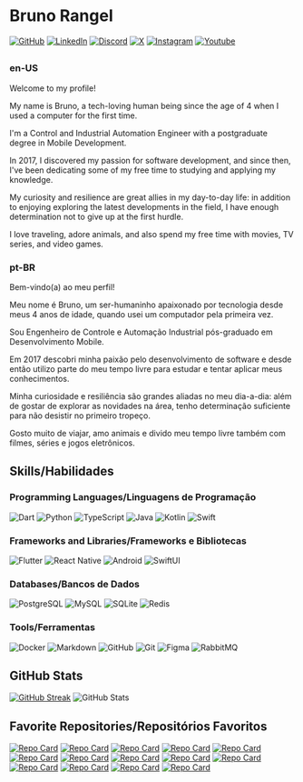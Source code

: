 # Bruno Rangel

[![GitHub](https://img.shields.io/badge/bmsrangel-100000?style=for-the-badge&logo=github&logoColor=white)](https://www.github.com/bmsrangel/)
[![LinkedIn](https://img.shields.io/badge/Bruno_Rangel-0077B5?style=for-the-badge&logo=linkedin&logoColor=white)](https://www.linkedin.com/in/bruno-machado-da-silva-rangel/)
[![Discord](https://img.shields.io/badge/bmsrangel-7289DA?style=for-the-badge&logo=discord&logoColor=white)](https://www.discordapp.com/users/bmsrangel/)
[![X](https://img.shields.io/badge/bmsrangel-000?style=for-the-badge&logo=x)](https://twitter.com/bmsrangel)
[![Instagram](https://img.shields.io/badge/bmsrangel-E4405F?style=for-the-badge&logo=instagram&logoColor=white)](https://www.instagram.com/bmsrangel/)
[![Youtube](https://img.shields.io/badge/bmsrangel1-FF0000?style=for-the-badge&logo=youtube&logoColor=white)](https://www.youtube.com/bmsrangel1/)
##
### en-US
Welcome to my profile!

My name is Bruno, a tech-loving human being since the age of 4 when I used a computer for the first time.

I'm a Control and Industrial Automation Engineer with a postgraduate degree in Mobile Development.

In 2017, I discovered my passion for software development, and since then, I've been dedicating some of my free time to studying and applying my knowledge.

My curiosity and resilience are great allies in my day-to-day life: in addition to enjoying exploring the latest developments in the field, I have enough determination not to give up at the first hurdle.

I love traveling, adore animals, and also spend my free time with movies, TV series, and video games.

### pt-BR
Bem-vindo(a) ao meu perfil!

Meu nome é Bruno, um ser-humaninho apaixonado por tecnologia desde meus 4 anos de idade, quando usei um computador pela primeira vez.

Sou Engenheiro de Controle e Automação Industrial pós-graduado em Desenvolvimento Mobile.

Em 2017 descobri minha paixão pelo desenvolvimento de software e desde então utilizo parte do meu tempo livre para estudar e tentar aplicar meus conhecimentos.

Minha curiosidade e resiliência são grandes aliadas no meu dia-a-dia: além de gostar de explorar as novidades na área, tenho determinação suficiente para não desistir no primeiro tropeço.

Gosto muito de viajar, amo animais e divido meu tempo livre também com filmes, séries e jogos eletrônicos.

## Skills/Habilidades

### Programming Languages/Linguagens de Programação

![Dart](https://img.shields.io/badge/Dart-0175C2?style=for-the-badge&logo=dart&logoColor=white)
![Python](https://img.shields.io/badge/Python-14354C?style=for-the-badge&logo=python&logoColor=white)
![TypeScript](https://img.shields.io/badge/TypeScript-007ACC?style=for-the-badge&logo=typescript&logoColor=white)
![Java](https://img.shields.io/badge/Java-ED8B00?style=for-the-badge&logo=openjdk&logoColor=white)
![Kotlin](https://img.shields.io/badge/Kotlin-0095D5?&style=for-the-badge&logo=kotlin&logoColor=white)
![Swift](https://img.shields.io/badge/Swift-FA7343?style=for-the-badge&logo=swift&logoColor=white)

### Frameworks and Libraries/Frameworks e Bibliotecas

![Flutter](https://img.shields.io/badge/Flutter-02569B?style=for-the-badge&logo=flutter&logoColor=white)
![React Native](https://img.shields.io/badge/React%20Native-000?style=for-the-badge&logo=react)
![Android](https://img.shields.io/badge/Android-3DDC84?style=for-the-badge&logo=android&logoColor=white)
![SwiftUI](https://img.shields.io/badge/SwiftUI-FA7343?style=for-the-badge&logo=swift&logoColor=white)

### Databases/Bancos de Dados

![PostgreSQL](https://img.shields.io/badge/PostgreSQL-316192?style=for-the-badge&logo=postgresql&logoColor=white)
![MySQL](https://img.shields.io/badge/MySQL-00000F?style=for-the-badge&logo=mysql&logoColor=white)
![SQLite](https://img.shields.io/badge/SQLite-07405E?style=for-the-badge&logo=sqlite&logoColor=white)
![Redis](https://img.shields.io/badge/redis-%23DD0031.svg?&style=for-the-badge&logo=redis&logoColor=white)

### Tools/Ferramentas

![Docker](https://img.shields.io/badge/Docker-063c92?style=for-the-badge&logo=docker&logoColor=white)
![Markdown](https://img.shields.io/badge/Markdown-000000?style=for-the-badge&logo=markdown&logoColor=white)
![GitHub](https://img.shields.io/badge/GitHub-100000?style=for-the-badge&logo=github&logoColor=white)
![Git](https://img.shields.io/badge/GIT-E44C30?style=for-the-badge&logo=git&logoColor=white)
![Figma](https://img.shields.io/badge/Figma-F24E1E?style=for-the-badge&logo=figma&logoColor=white)
![RabbitMQ](https://img.shields.io/badge/rabbitmq-%23FF6600.svg?&style=for-the-badge&logo=rabbitmq&logoColor=white)

## GitHub Stats

[![GitHub Streak](https://streak-stats.demolab.com/?user=bmsrangel&theme=bear&background=000&border=30A3DC&dates=FFF)](https://git.io/streak-stats)
![GitHub Stats](https://github-readme-stats.vercel.app/api?username=bmsrangel&theme=transparent&bg_color=000&border_color=30A3DC&show_icons=true&icon_color=30A3DC&hide_title=true&text_color=FFF)

## Favorite Repositories/Repositórios Favoritos

[![Repo Card](https://github-readme-stats.vercel.app/api/pin/?username=bmsrangel&repo=flutter_youtube_speedcoding&bg_color=000&border_color=30A3DC&show_icons=true&icon_color=30A3DC&title_color=E94D5F&text_color=FFF)](https://github.com/bmsrangel/flutter_youtube_speedcoding)
[![Repo Card](https://github-readme-stats.vercel.app/api/pin/?username=bmsrangel&repo=telegram_speedcoding&bg_color=000&border_color=30A3DC&show_icons=true&icon_color=30A3DC&title_color=E94D5F&text_color=FFF)](https://github.com/bmsrangel/telegram_speedcoding)
[![Repo Card](https://github-readme-stats.vercel.app/api/pin/?username=bmsrangel&repo=inter_interface_clone&bg_color=000&border_color=30A3DC&show_icons=true&icon_color=30A3DC&title_color=E94D5F&text_color=FFF)](https://github.com/bmsrangel/inter_interface_clone)
[![Repo Card](https://github-readme-stats.vercel.app/api/pin/?username=bmsrangel&repo=nubank_speedcoding&bg_color=000&border_color=30A3DC&show_icons=true&icon_color=30A3DC&title_color=E94D5F&text_color=FFF)](https://github.com/bmsrangel/nubank_speedcoding)
[![Repo Card](https://github-readme-stats.vercel.app/api/pin/?username=bmsrangel&repo=twitter_speedcoding&bg_color=000&border_color=30A3DC&show_icons=true&icon_color`=30A3DC&title_color=E94D5F&text_color=FFF)](https://github.com/bmsrangel/twitter_speedcoding)
[![Repo Card](https://github-readme-stats.vercel.app/api/pin/?username=bmsrangel&repo=prime_video_speedcoding&bg_color=000&border_color=30A3DC&show_icons=true&icon_color=30A3DC&title_color=E94D5F&text_color=FFF)](https://github.com/bmsrangel/prime_video_speedcoding)
[![Repo Card](https://github-readme-stats.vercel.app/api/pin/?username=bmsrangel&repo=spotify_speedcoding&bg_color=000&border_color=30A3DC&show_icons=true&icon_color=30A3DC&title_color=E94D5F&text_color=FFF)](https://github.com/bmsrangel/spotify_speedcoding)
[![Repo Card](https://github-readme-stats.vercel.app/api/pin/?username=bmsrangel&repo=instaswift&bg_color=000&border_color=30A3DC&show_icons=true&icon_color=30A3DC&title_color=E94D5F&text_color=FFF)](https://github.com/bmsrangel/instaswift)
[![Repo Card](https://github-readme-stats.vercel.app/api/pin/?username=bmsrangel&repo=todo_list_kotlin&bg_color=000&border_color=30A3DC&show_icons=true&icon_color=30A3DC&title_color=E94D5F&text_color=FFF)](https://github.com/bmsrangel/todo_list_kotlin)
[![Repo Card](https://github-readme-stats.vercel.app/api/pin/?username=bmsrangel&repo=geojourney_rn&bg_color=000&border_color=30A3DC&show_icons=true&icon_color=30A3DC&title_color=E94D5F&text_color=FFF)](https://github.com/bmsrangel/geojourney_rn)
[![Repo Card](https://github-readme-stats.vercel.app/api/pin/?username=bmsrangel&repo=ftasks-frontend&bg_color=000&border_color=30A3DC&show_icons=true&icon_color=30A3DC&title_color=E94D5F&text_color=FFF)](https://github.com/bmsrangel/ftasks-frontend)
[![Repo Card](https://github-readme-stats.vercel.app/api/pin/?username=bmsrangel&repo=ftasks-backend&bg_color=000&border_color=30A3DC&show_icons=true&icon_color=30A3DC&title_color=E94D5F&text_color=FFF)](https://github.com/bmsrangel/ftasks-backend)
[![Repo Card](https://github-readme-stats.vercel.app/api/pin/?username=bmsrangel&repo=fdrive_frontend&bg_color=000&border_color=30A3DC&show_icons=true&icon_color=30A3DC&title_color=E94D5F&text_color=FFF)](https://github.com/bmsrangel/fdrive_frontend)
[![Repo Card](https://github-readme-stats.vercel.app/api/pin/?username=bmsrangel&repo=fdrive_backend&bg_color=000&border_color=30A3DC&show_icons=true&icon_color=30A3DC&title_color=E94D5F&text_color=FFF)](https://github.com/bmsrangel/fdrive_backend)
